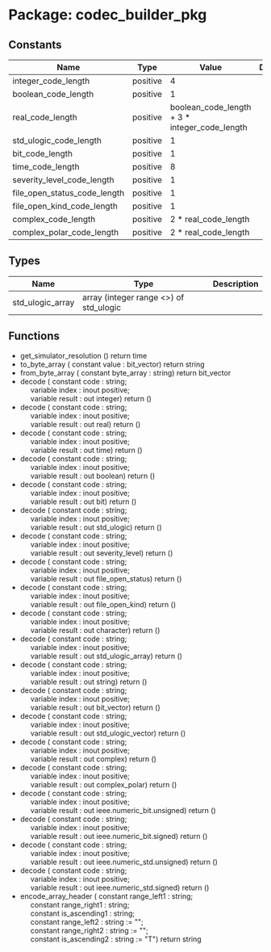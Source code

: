 # Package: codec_builder_pkg

## Constants

| Name                         | Type     | Value                                          | Description |
| ---------------------------- | -------- | ---------------------------------------------- | ----------- |
| integer_code_length          | positive |  4                                             |             |
| boolean_code_length          | positive |  1                                             |             |
| real_code_length             | positive |  boolean_code_length + 3 * integer_code_length |             |
| std_ulogic_code_length       | positive |  1                                             |             |
| bit_code_length              | positive |  1                                             |             |
| time_code_length             | positive |  8                                             |             |
| severity_level_code_length   | positive |  1                                             |             |
| file_open_status_code_length | positive |  1                                             |             |
| file_open_kind_code_length   | positive |  1                                             |             |
| complex_code_length          | positive |  2 * real_code_length                          |             |
| complex_polar_code_length    | positive |  2 * real_code_length                          |             |
## Types

| Name             | Type                                    | Description |
| ---------------- | --------------------------------------- | ----------- |
| std_ulogic_array | array (integer range <>) of std_ulogic  |             |
## Functions
- get_simulator_resolution <font id="function_arguments">()</font> <font id="function_return">return time </font>
- to_byte_array <font id="function_arguments">( constant value : bit_vector) </font> <font id="function_return">return string </font>
- from_byte_array <font id="function_arguments">( constant byte_array : string) </font> <font id="function_return">return bit_vector </font>
- decode <font id="function_arguments">( constant code   :       string;<br><span style="padding-left:20px"> variable index  : inout positive;<br><span style="padding-left:20px"> variable result : out   integer) </font> <font id="function_return">return ()</font>
- decode <font id="function_arguments">( constant code   :       string;<br><span style="padding-left:20px"> variable index  : inout positive;<br><span style="padding-left:20px"> variable result : out   real) </font> <font id="function_return">return ()</font>
- decode <font id="function_arguments">( constant code   :       string;<br><span style="padding-left:20px"> variable index  : inout positive;<br><span style="padding-left:20px"> variable result : out   time) </font> <font id="function_return">return ()</font>
- decode <font id="function_arguments">( constant code   :       string;<br><span style="padding-left:20px"> variable index  : inout positive;<br><span style="padding-left:20px"> variable result : out   boolean) </font> <font id="function_return">return ()</font>
- decode <font id="function_arguments">( constant code   :       string;<br><span style="padding-left:20px"> variable index  : inout positive;<br><span style="padding-left:20px"> variable result : out   bit) </font> <font id="function_return">return ()</font>
- decode <font id="function_arguments">( constant code   :       string;<br><span style="padding-left:20px"> variable index  : inout positive;<br><span style="padding-left:20px"> variable result : out   std_ulogic) </font> <font id="function_return">return ()</font>
- decode <font id="function_arguments">( constant code   :       string;<br><span style="padding-left:20px"> variable index  : inout positive;<br><span style="padding-left:20px"> variable result : out   severity_level) </font> <font id="function_return">return ()</font>
- decode <font id="function_arguments">( constant code   :       string;<br><span style="padding-left:20px"> variable index  : inout positive;<br><span style="padding-left:20px"> variable result : out   file_open_status) </font> <font id="function_return">return ()</font>
- decode <font id="function_arguments">( constant code   :       string;<br><span style="padding-left:20px"> variable index  : inout positive;<br><span style="padding-left:20px"> variable result : out   file_open_kind) </font> <font id="function_return">return ()</font>
- decode <font id="function_arguments">( constant code   :       string;<br><span style="padding-left:20px"> variable index  : inout positive;<br><span style="padding-left:20px"> variable result : out   character) </font> <font id="function_return">return ()</font>
- decode <font id="function_arguments">( constant code   :       string;<br><span style="padding-left:20px"> variable index  : inout positive;<br><span style="padding-left:20px"> variable result : out   std_ulogic_array) </font> <font id="function_return">return ()</font>
- decode <font id="function_arguments">( constant code   :       string;<br><span style="padding-left:20px"> variable index  : inout positive;<br><span style="padding-left:20px"> variable result : out   string) </font> <font id="function_return">return ()</font>
- decode <font id="function_arguments">( constant code   :       string;<br><span style="padding-left:20px"> variable index  : inout positive;<br><span style="padding-left:20px"> variable result : out   bit_vector) </font> <font id="function_return">return ()</font>
- decode <font id="function_arguments">( constant code   :       string;<br><span style="padding-left:20px"> variable index  : inout positive;<br><span style="padding-left:20px"> variable result : out   std_ulogic_vector) </font> <font id="function_return">return ()</font>
- decode <font id="function_arguments">( constant code   :       string;<br><span style="padding-left:20px"> variable index  : inout positive;<br><span style="padding-left:20px"> variable result : out   complex) </font> <font id="function_return">return ()</font>
- decode <font id="function_arguments">( constant code   :       string;<br><span style="padding-left:20px"> variable index  : inout positive;<br><span style="padding-left:20px"> variable result : out   complex_polar) </font> <font id="function_return">return ()</font>
- decode <font id="function_arguments">( constant code   :       string;<br><span style="padding-left:20px"> variable index  : inout positive;<br><span style="padding-left:20px"> variable result : out   ieee.numeric_bit.unsigned) </font> <font id="function_return">return ()</font>
- decode <font id="function_arguments">( constant code   :       string;<br><span style="padding-left:20px"> variable index  : inout positive;<br><span style="padding-left:20px"> variable result : out   ieee.numeric_bit.signed) </font> <font id="function_return">return ()</font>
- decode <font id="function_arguments">( constant code   :       string;<br><span style="padding-left:20px"> variable index  : inout positive;<br><span style="padding-left:20px"> variable result : out   ieee.numeric_std.unsigned) </font> <font id="function_return">return ()</font>
- decode <font id="function_arguments">( constant code   :       string;<br><span style="padding-left:20px"> variable index  : inout positive;<br><span style="padding-left:20px"> variable result : out   ieee.numeric_std.signed) </font> <font id="function_return">return ()</font>
- encode_array_header <font id="function_arguments">( constant range_left1   : string;<br><span style="padding-left:20px"> constant range_right1  : string;<br><span style="padding-left:20px"> constant is_ascending1 : string;<br><span style="padding-left:20px"> constant range_left2   : string := "";<br><span style="padding-left:20px"> constant range_right2  : string := "";<br><span style="padding-left:20px"> constant is_ascending2 : string := "T") </font> <font id="function_return">return string </font>
